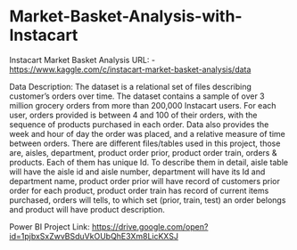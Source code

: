 # Market-Basket-Analysis-with-Instacart


Instacart Market Basket Analysis URL: - https://www.kaggle.com/c/instacart-market-basket-analysis/data

Data Description: The dataset is a relational set of files describing customer’s orders over time. The dataset contains a sample of over 3 million grocery orders from more than 200,000 Instacart users. For each user, orders provided is between 4 and 100 of their orders, with the sequence of products purchased in each order. Data also provides the week and hour of day the order was placed, and a relative measure of time between orders. There are different files/tables used in this project, those are, aisles, department, product order prior, product order train, orders & products. Each of them has unique Id. To describe them in detail, aisle table will have the aisle id and aisle number, department will have its Id and department name, product order prior will have record of customers prior order for each product, product order train has record of current items purchased, orders will tells, to which set (prior, train, test) an order belongs and product will have product description.


Power BI Project Link: https://drive.google.com/open?id=1pjbxSxZwvBSduVkOUbQhE3Xm8LicKXSJ

